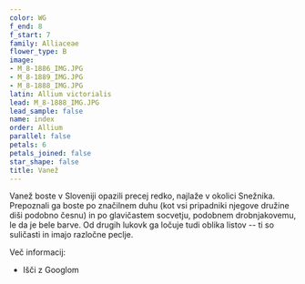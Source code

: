 ```yaml
---
color: WG
f_end: 8
f_start: 7
family: Alliaceae
flower_type: B
image:
- M_8-1886_IMG.JPG
- M_8-1889_IMG.JPG
- M_8-1888_IMG.JPG
latin: Allium victorialis
lead: M_8-1888_IMG.JPG
lead_sample: false
name: index
order: Allium
parallel: false
petals: 6
petals_joined: false
star_shape: false
title: Vanež
---
```

Vanež boste v Sloveniji opazili precej redko, najlaže v okolici Snežnika. Prepoznali ga boste po značilnem duhu (kot vsi pripadniki njegove družine diši podobno česnu) in po glavičastem socvetju, podobnem drobnjakovemu, le da je bele barve. Od drugih lukovk ga ločuje tudi oblika listov -- ti so suličasti in imajo razločne peclje.

Več informacij:

-   Išči z Googlom
